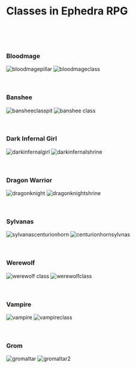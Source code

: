 # Classes in Ephedra RPG
<br />
<br />
<br />

### Bloodmage
![bloodmagepillar](https://user-images.githubusercontent.com/35559819/35183759-a2d3a2fa-fdeb-11e7-8682-5e6f7abc3c59.PNG)
![bloodmageclass](https://user-images.githubusercontent.com/35559819/35183758-a2bb3544-fdeb-11e7-959e-c893a8116f9d.PNG)
<br />
<br />
<br />

### Banshee
![bansheeclasspit](https://user-images.githubusercontent.com/35559819/35183757-a2a3605e-fdeb-11e7-9fe3-b71554264069.PNG)
![banshee class](https://user-images.githubusercontent.com/35559819/35183756-a28a5834-fdeb-11e7-9223-cc3b33bfb428.PNG)
<br />
<br />
<br />

### Dark Infernal Girl
![darkinfernalgirl](https://user-images.githubusercontent.com/35559819/35183761-a30a0a0c-fdeb-11e7-9579-b774f8b606a7.PNG)
![darkinfernalshrine](https://user-images.githubusercontent.com/35559819/35183762-a3238dd8-fdeb-11e7-846f-5a8475a7c00b.PNG)
<br />
<br />
<br />

### Dragon Warrior
![dragonknight](https://user-images.githubusercontent.com/35559819/35183763-a33cafca-fdeb-11e7-9716-5584ef382175.PNG)
![dragonknightshrine](https://user-images.githubusercontent.com/35559819/35183764-a3555e9e-fdeb-11e7-9de6-84621d42bc25.PNG)
<br />
<br />
<br />

### Sylvanas
![sylvanascenturionhorn](https://user-images.githubusercontent.com/35559819/35183767-a3a1f970-fdeb-11e7-8c70-24a48380ab99.PNG)
![centurionhornsylvnas](https://user-images.githubusercontent.com/35559819/35183760-a2ec6a10-fdeb-11e7-99f9-7c26703cf335.PNG)
<br />
<br />
<br />

### Werewolf
![werewolf class](https://user-images.githubusercontent.com/35559819/35183770-a4062bd4-fdeb-11e7-9c3c-9ebff8284b3b.PNG)
![werewolfclass](https://user-images.githubusercontent.com/35559819/35183771-a42087f4-fdeb-11e7-8f39-32161310b94a.PNG)
<br />
<br />
<br />

### Vampire
![vampire](https://user-images.githubusercontent.com/35559819/35183768-a3bb8458-fdeb-11e7-9e23-975e08054c45.PNG)
![vampireclass](https://user-images.githubusercontent.com/35559819/35183769-a3ecc7f2-fdeb-11e7-9305-dc25dc87a351.PNG)
<br />
<br />
<br />

### Grom
![gromaltar](https://user-images.githubusercontent.com/35559819/35183765-a36f1db6-fdeb-11e7-9299-68f46927997d.PNG)
![gromaltar2](https://user-images.githubusercontent.com/35559819/35183766-a3886a1e-fdeb-11e7-9846-29a2624b4edb.PNG)
